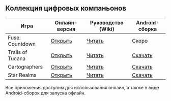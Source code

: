 ## Коллекция цифровых компаньонов

| Игра             | Онлайн-версия                                                                                            | Руководство (Wiki)                                                                          | Android-сборка                                                        |
| ---------------- | -------------------------------------------------------------------------------------------------------- | ------------------------------------------------------------------------------------------- | --------------------------------------------------------------------- |
| Fuse: Countdown  | [Открыть](https://play.unity.com/en/games/0b5e3903-3e59-4f04-aae4-595c8183605a/fuse-countdown-companion) | [Читать](https://github.com/LoneCubeGames/board-games-apps/wiki/Fuse:-Countdown)            | Скоро                                                                    |
| Trails of Tucana | [Открыть](https://lonecubegames.github.io/board-games-apps/trails-of-tucana-companion)                   | [Читать](https://github.com/LoneCubeGames/board-games-apps/wiki/Trails-Of-Tucana-Companion) | [Скачать](https://github.com/LoneCubeGames/board-games-apps/releases) |
| Cartographers    | [Открыть](https://lonecubegames.github.io/board-games-apps/cartographers-companion)                      | [Читать](https://github.com/LoneCubeGames/board-games-apps/wiki/Cartographers-Companion)    | [Скачать](https://github.com/LoneCubeGames/board-games-apps/releases) |
| Star Realms      | [Открыть](https://lonecubegames.github.io/board-games-apps/star-realms-companion)                        | [Читать](https://github.com/LoneCubeGames/board-games-apps/wiki/Star-Realms-Companion)      | [Скачать](https://github.com/LoneCubeGames/board-games-apps/releases) |


Все приложения доступны для использования онлайн, а также в виде Android-сборок для запуска офлайн.
